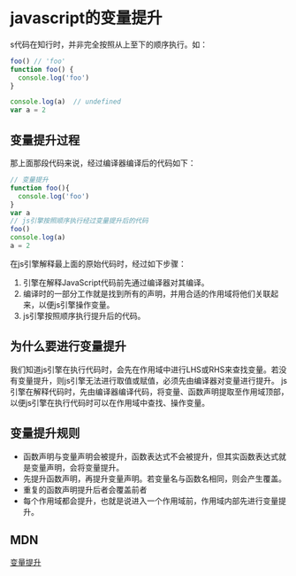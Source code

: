 # javascript的变量提升

s代码在知行时，并非完全按照从上至下的顺序执行。如：

```javascript
foo() // 'foo'
function foo() {
  console.log('foo')
}

console.log(a)  // undefined
var a = 2
```

## 变量提升过程

那上面那段代码来说，经过编译器编译后的代码如下：

```javascript
// 变量提升
function foo(){
  console.log('foo')
}
var a
// js引擎按照顺序执行经过变量提升后的代码
foo()
console.log(a)
a = 2
```

在js引擎解释最上面的原始代码时，经过如下步骤：

1. 引擎在解释JavaScript代码前先通过编译器对其编译。
2. 编译时的一部分工作就是找到所有的声明，并用合适的作用域将他们关联起来，以便js引擎操作变量。
3. js引擎按照顺序执行提升后的代码。

## 为什么要进行变量提升

我们知道js引擎在执行代码时，会先在作用域中进行LHS或RHS来查找变量。若没有变量提升，则js引擎无法进行取值或赋值，必须先由编译器对变量进行提升。
js引擎在解释代码时，先由编译器编译代码，将变量、函数声明提取至作用域顶部，以便js引擎在执行代码时可以在作用域中查找、操作变量。

## 变量提升规则

- 函数声明与变量声明会被提升，函数表达式不会被提升，但其实函数表达式就是变量声明，会将变量提升。
- 先提升函数声明，再提升变量声明。若变量名与函数名相同，则会产生覆盖。
- 重复的函数声明提升后者会覆盖前者
- 每个作用域都会提升，也就是说进入一个作用域前，作用域内部先进行变量提升。

## MDN

[变量提升](https://developer.mozilla.org/zh-CN/docs/Glossary/Hoisting)